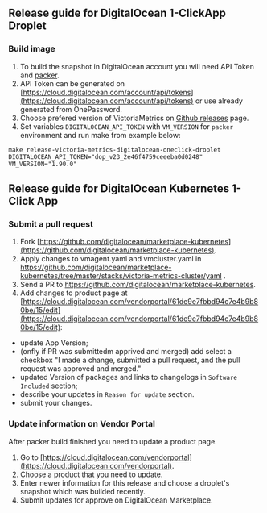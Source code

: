 ## Release guide for DigitalOcean 1-ClickApp Droplet

### Build image

1. To build the snapshot in DigitalOcean account you will need API Token and [packer](https://learn.hashicorp.com/tutorials/packer/get-started-install-cli).
2. API Token can be generated on [https://cloud.digitalocean.com/account/api/tokens](https://cloud.digitalocean.com/account/api/tokens) or use already generated from OnePassword.
3. Choose prefered version of VictoriaMetrics on [Github releases](https://github.com/VictoriaMetrics/VictoriaMetrics/releases) page.
4. Set variables `DIGITALOCEAN_API_TOKEN` with `VM_VERSION` for `packer` environment and run make from example below:

```console
make release-victoria-metrics-digitalocean-oneclick-droplet DIGITALOCEAN_API_TOKEN="dop_v23_2e46f4759ceeeba0d0248" VM_VERSION="1.90.0"
```


## Release guide for DigitalOcean Kubernetes 1-Click App

### Submit a pull request

1. Fork [https://github.com/digitalocean/marketplace-kubernetes](https://github.com/digitalocean/marketplace-kubernetes).
2. Apply changes to vmagent.yaml and vmcluster.yaml in https://github.com/digitalocean/marketplace-kubernetes/tree/master/stacks/victoria-metrics-cluster/yaml .
3. Send a PR to https://github.com/digitalocean/marketplace-kubernetes.
4. Add changes to product page at [https://cloud.digitalocean.com/vendorportal/61de9e7fbbd94c7e4b9b80be/15/edit](https://cloud.digitalocean.com/vendorportal/61de9e7fbbd94c7e4b9b80be/15/edit):
 * update App Version;
 * (onfly if PR was submittedm apprived and merged) add select a checkbox "I made a change, submitted a pull request, and the pull request was approved and merged."
 * updated Version of packages and links to changelogs in `Software Included` section;
 * describe your updates in `Reason for update` section.
 * submit your changes.


### Update information on Vendor Portal


After packer build finished you need to update a product page.

1. Go to [https://cloud.digitalocean.com/vendorportal](https://cloud.digitalocean.com/vendorportal).
2. Choose a product that you need to update.
3. Enter newer information for this release and choose a droplet's snapshot which was builded recently.
4. Submit updates for approve on DigitalOcean Marketplace.
